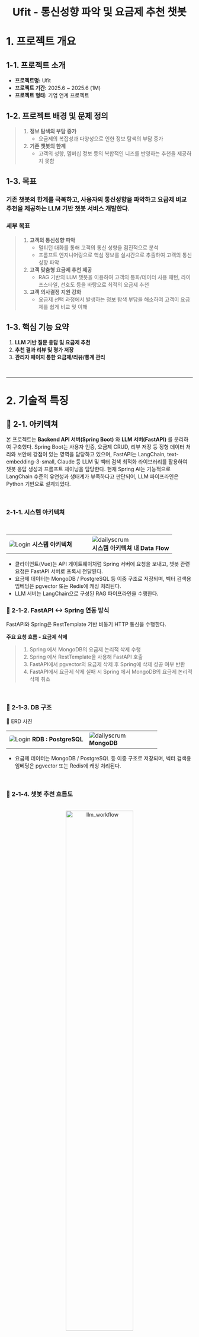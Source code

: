 <div align="center">
  <h1>Ufit - 통신성향 파악 및 요금제 추천 챗봇</h1>
</div>

# 1. 프로젝트 개요
## 1-1. 프로젝트 소개  
  - **프로젝트명:** Ufit
  - **프로젝트 기간:** 2025.6 ~ 2025.6 (1M)
  - **프로젝트 형태:** 기업 연계 프로젝트
 
## 1-2. 프로젝트 배경 및 문제 정의
> 1. **정보 탐색의 부담 증가**
>    * 요금제의 복잡성과 다양성으로 인한 정보 탐색의 부담 증가
> 2. **기존 챗봇의 한계**
>    * 고객의 성향, 멤버십 정보 등의 복합적인 니즈를 반영하는 추천을 제공하지 못함  

## 1-3. 목표
 ### 기존 챗봇의 한계를 극복하고, 사용자의 통신성향을 파악하고 요금제 비교 추천을 제공하는 LLM 기반 챗봇 서비스 개발한다.

  ### 세부 목표
> 1. **고객의 통신성향 파악**
>    * 멀티턴 대화를 통해 고객의 통신 성향을 점진적으로 분석
>    * 프롬프트 엔지니어링으로 핵심 정보를 실시간으로 추출하여 고객의 통신 성향 파악
> 2. **고객 맞춤형 요금제 추천 제공**
>    * RAG 기반의 LLM 챗봇을 이용하여 고객의 통화/데이터 사용 패턴, 라이프스타일, 선호도 등을 바탕으로 최적의 요금제 추천
> 3. **고객 의사결정 지원 강화**
>    * 요금제 선택 과정에서 발생하는 정보 탐색 부담을 해소하여 고객이 요금제를 쉽게 비교 및 이해

## 1-3. 핵심 기능 요약
1. **LLM 기반 질문 응답 및 요금제 추천**
2. **추천 결과 리뷰 및 평가 저장**
3. **관리자 페이지 통한 요금제/리뷰/통계 관리**

<br>

---

# 2. 기술적 특징
  ## 📍 2-1. 아키텍쳐
  본 프로젝트는 **Backend API 서버(Spring Boot)** 와 **LLM 서버(FastAPI)** 를 분리하여 구축했다.
  Spring Boot는 사용자 인증, 요금제 CRUD, 리뷰 저장 등 정형 데이터 처리와 보안에 강점이 있는 영역을 담당하고 있으며, FastAPI는 LangChain, text-embedding-3-small, Claude 등 LLM 및 벡터 검색 최적화 라이브러리를 활용하여 챗봇 응답 생성과 프롬프트 체이닝을 담당한다.
  현재 Spring AI는 기능적으로 LangChain 수준의 유연성과 생태계가 부족하다고 판단되어, LLM 파이프라인은 Python 기반으로 설계되었다.
  
  <br>

  ### 2-1-1. 시스템 아키텍쳐
  <br>
  <table align="center">
  <tr>
    <td width="50%">
      <div>
      <img src="./assets/ufit_architecture.png" alt="Login" style="border-radius:5px;"/>
      <b>시스템 아키텍쳐</b>
      </div>
    </td>
    <td width="50%">
      <img src="./assets/architecture_flow.png" alt="dailyscrum" style="border-radius:5px;"/>
      <br/>
      <b>시스템 아키텍쳐 내 Data Flow</b>
    </td>
  </tr>
</table>

  - 클라이언트(Vue)는 API 게이트웨이처럼 Spring 서버에 요청을 보내고, 챗봇 관련 요청은 FastAPI 서버로 프록시 전달된다.
  - 요금제 데이터는 MongoDB / PostgreSQL 등 이중 구조로 저장되며, 벡터 검색용 임베딩은 pgvector 또는 Redis에 캐싱 처리된다.
  -	LLM 서버는 LangChain으로 구성된 RAG 파이프라인을 수행한다.


  ### 📍 2-1-2. FastAPI <-> Spring 연동 방식
  FastAPI와 Spring은 RestTemplate 기반 비동기 HTTP 통신을 수행한다.

  **주요 요청 흐름 - 요금제 삭제**
  > 1. Spring 에서 MongoDB의 요금제 논리적 삭제 수행 <br>
  > 2. Spring 에서 RestTemplate을 사용해 FastAPI 호출 <br>
  > 3. FastAPI에서 pgvector의 요금제 삭제 후 Spring에 삭제 성공 여부 반환 <br>
  > 4. FastAPI에서 요금제 삭제 실패 시 Spring 에서 MongoDB의 요금제 논리적 삭제 취소 <br>

  <br>
  
  

  ### 📍 2-1-3. DB 구조
   📍 ERD 사진
  <br>
  <table align="center">
  <tr>
    <td width="53%">
      <div>
      <img src="./assets/RDB.png" alt="Login" style="border-radius:5px;"/>
      <b>RDB : PostgreSQL</b>
      </div>
    </td>
    <td width="47%">
      <img src="./assets/Mongo_pg.png" alt="dailyscrum" style="border-radius:5px;"/>
      <br/>
      <b>MongoDB</b>
    </td>
  </tr>
</table>

  - 요금제 데이터는 MongoDB / PostgreSQL 등 이중 구조로 저장되며, 벡터 검색용 임베딩은 pgvector 또는 Redis에 캐싱 처리된다.

  <br>
 
  ### 📍 2-1-4. 챗봇 추천 흐름도
  <br>
    <div align="center">
    <img src="./assets/llm_workflow.drawio.png" alt="llm_workflow" width="60%" style="border-radius: 10px;"/>
    </div>
  <br>



  ### 📍 2-1-5. 시퀀스 다이어그램
  <table align="center">
  <tr>
    <td width="60%">
      <div>
      <img src="./assets/service_sequence.png" alt="sequence1" style="border-radius:5px;"/>
      <b>요금제 관리 시퀀스 다이어그램</b>
      </div>
    </td>
    <td width="40%">
      <img src="./assets/sequence.png" alt="sequence2" style="border-radius:5px;"/>
      <br/>
      <b>챗봇 시퀀스 다이어그램</b>
    </td>
  </tr>
</table>

**요금제 생성/삭제** <br>
관리자가 요금제 생성/삭제 등을 요청하면 웹 클라이언트는 WAS 역할인 스프링 서버에게 요청을 전달한다. 요청 받은 스프링 서버는 먼저 MongoDB에 데이터를 삽입/삭제하고 요금제 정보 수정 자동 대응화를 위해 VectorDB에도 임베딩 데이터를 업데이트 하도록 구현 되었다.

<br>

**추천 리뷰 생성** <br>
회원/비회원은 챗봇과 1:1 대화를 통해 요금제를 추천 받은 후 추천 정보에 대한 리뷰를 작성할 수 있다. <br> 
사용자가 리뷰와 평점을 작성하면 웹 클라이언트와 WAS를 지나 FastAPI 서버까지 요청이 도달하여 추천 리뷰에 대한 사용자 질의를 요약한다. 요약된 정보를 스프링 서버가 응답받고 리뷰 정보와 함께 MongoDB에 저장한다.
  
  <br>

  # 3. 기술 스택
  ## 3-1. Frontend

  |사용 기술 |  | 역할 | 사용 이유|
  |:-----------|:-----------|:---------------|:---------------|
  |Vue|<img src="https://img.shields.io/badge/vue.js-4FC08D?style=flat&logo=vue.js&logoColor=white"/> |Frontend 화면 구성 |컴포넌트 사용으로 팀 내 UI 통일 용이|
  |Axios|<img src="https://img.shields.io/badge/Axios-5A29E4?style=flat&logo=Axios&logoColor=white"/> |Frontend Backend 통신 |HTTP 요청/응답을 간단히 처리할 수 있어 API 연동에 용이|
  |Chart.js|<img src="https://img.shields.io/badge/chart.js-F5788D.svg?style=flat&logo=chart.js&logoColor=white"/> | 요금제 그래프 시각화| 직관적이고 다양한 차트를 쉽게 구현 가능 |
  |SweetAlert2|<img src="https://img.shields.io/badge/SweetAlert2-5A29E4?style=flat&logo=none&logoColor=white"/> | 사용자 알림 모달 | 사용자에게 직관적인 피드백(확인, 경고, 에러 등)을 전달하기 용이 |

<br>

  ## 3-2. Backend

  |사용 기술 |  |역할|사용 이유|
  |:-----------|:-----------|:---------------|:---------------|
  |SpringBoot <br> (ver. 3.3.12)|<img src="https://img.shields.io/badge/Spring_Boot-6DB33F?style=flat&logo=spring-boot&logoColor=white"/> | Backend FrameWork | REST API 구축과 의존성 관리가 용이|
  |JAVA <br> (ver. 17)| <img src="https://img.shields.io/badge/Java-007396?style=flat&logo=openjdk&logoColor=white"/> | Backend 언어| 안정성과 대규모 서비스에 적합 |
  |Gradle|<img src="https://img.shields.io/badge/Gradle-02303A?style=flat&logo=gradle&logoColor=white"/> |프로젝트 build 관리 | Build 자동화 및 의존성 관리에 용이 |
  |JUnit| <img src="https://img.shields.io/badge/jUnit5-25A162?style=flat&logo=JUnit5&logoColor=white"/>| 단위 테스트 FrameWork | 코드 안정성과 회귀 테스트 보장을 위해 사용 |

<br>

  ## 3-3. LLM

  |사용 기술  |  | 역할 | 사용 이유 |
  |:-----------|:-----------|:---------------|:---------------|
  |FastAPI| <img src="https://img.shields.io/badge/FastAPI-009688?style=flat&logo=fastapi&logoColor=white"/> | LLM Server | 경량 API 서버로 개발에 용이|
  |Python <br> (ver. 3.11) | <img src="https://img.shields.io/badge/Python-007396?style=flat&logo=python&logoColor=white"/> | 데이터 임베딩, LLM 로직 구현 | 풍부한 NLP 생태계와 다양한 라이브러리 지원 |
  |OpenAI <br> (text-embedding-3-small) | <img src="https://img.shields.io/badge/openai-412991?style=flat&logo=openai&logoColor=white"/> | 임베딩 모델 | ada 모델 대비 뛰어난 성능과 낮은 가격|
  |Claude <br> (claude-3-haiku-20240307)| <img src="https://img.shields.io/badge/claude-D97757?style=flat&logo=claude&logoColor=white"/>|답변 생성, 대화 내용 요약| 일관된 말투, 요약 결과에 뛰어난 성능 |
  |Langchain| <img src="https://img.shields.io/badge/langchain-1C3C3C?style=flat&logo=langchain&logoColor=white"/> |RAG 구성, 금칙어 처리| PromptTemplate 및 메시지 관리 편의성 |
  |LangGraph| <img src="https://img.shields.io/badge/langgraph-1C3C3C?style=flat&logo=langgraph&logoColor=white"/> |RAG |  |

<br>

  ## 3-4. DataBase
  |사용 기술 (버전) |  | 역할 | 사용 이유 |
  |:-----------|:-----------|:---------------|:---------------|
  |MongoDB| <img src="https://img.shields.io/badge/MongoDB-47A248?style=flat&logo=mongodb&logoColor=white"/> | 요금제 정보, 챗봇 대화 내용 저장 | 구조가 다른 요금제 데이터, 챗봇 메시지 등 비정형 데이터 저장 |
  |PostgreSQL <br> (ver. 16)| <img src="https://img.shields.io/badge/postgres-%23316192.svg?style=flat&logo=postgresql&logoColor=white"/> | 유저 관련 정보 저장 | 정형  데이터(ex. 유저, 채팅방) 저장 + pg vector와의 통합 |
  | pgvector < | <img src="https://img.shields.io/badge/pgvecor-%23316192.svg?style=flat&logo=postgresql&logoColor=white"/> | 텍스트 임베딩 유사도 검색 | OpenAI 임베딩 결과를 벡터로 저장/검색하기에 최적 |
  | Radis | <img src="https://img.shields.io/badge/Redis-DC382D?style=flat&logo=redis&logoColor=white"/> | 세션 캐싱 및 응답 속도 개선 | 리프레시 토큰, 블랙리스트 토큰 관리 |

<br>

 ## 3-5. Infra

|사용 기술 |  | 역할 | 사용 이유 |
|:-----------|:-----------|:---------------|:---------------|
|AWS EC2| <img src="https://img.shields.io/badge/AWS EC2-FF9900?style=flat&logo=amazonaws&logoColor=white"/> | 서비스 배포 서버 | 안정적인 서비스 운영과 유연한 인프라 확장 |
|AWS RDS| <img src="https://img.shields.io/badge/AWS RDS-527FFF?style=flat&logo=amazonaws&logoColor=white"/> | 관계형 DB 호스팅 | 관리형 DB로 백업, 보안, 장애 대응 용이 |
|AWS LoadBalancer| <img src="https://img.shields.io/badge/AWS LoadBalancer-FF9900?style=flat&logo=amazonaws&logoColor=white"/> | 트래픽 분산 | 서비스 가용성 및 확장성 확보 |
|Docker| <img src="https://img.shields.io/badge/Docker-0db7ed?style=flat&logo=docker&logoColor=white"/> | 컨테이너 환경 | 환경 일관성 유지 및 배포 자동화 |
|Cloudflare| <img src="https://img.shields.io/badge/Cloudflare-F38020?style=flat&logo=Cloudflare&logoColor=white"/> | Frontend 배포 | 빠른 CDN 제공 |
|GitHub Actions| <img src="https://img.shields.io/badge/GitHub Actions-2671E5?style=flat&logo=githubactions&logoColor=white"/> | CI/CD 자동화 | 배포 자동화로 개발 효율성, 생산성 향상 |


<br>

---

# 4. 기술적 고민 및 문제해결
  ## 4-1. 웹소켓 vs. HTTP
  
  | 웹소켓 방식 | HTTP 요청 방식 |
  |:---------|:-------------|
  |* 양방향 소통 <br> * 실시간 상호작용 | * 단방향 요청 <br> * 간헐적 통신 |

  본 프로젝트에서는 
  1. 실시간 채팅이 요구되지 않으며
  2. 챗봇의 응답이 생성되기 전까지 새로운 질문을 생성할 수 없다는 점에서 <br>

  **HTTP 요청 방식을 선택했다.**
  
  <br>

  ## 4-2. RestTemplate vs. WebClient
  ### 4-2-1. 기존 구조 및 가설
  기존 구조는 **RestTemplate (동기 + 블로킹) 방식**을 사용하고 있어, FastAPI 서버로부터 응답이 오기 전까지 스레드가 대기하며 다른 HTTP 작업 처리율이 떨어질 것으로 예상했다. <br>

  따라서, **WebClient (비동기 + 논블로킹) 방식**으로 변경하면 FastAPI 서버 응답이 오기 전까지 다른 HTTP 작업을 처리할 수 있어 성능 개선이 될 것으로 예상했다.
  
  ### 4-2-2.결과
  nGrinder를 이용해 요청을 보내고, Grafana와 Prometheus로 처리 속도를 모니터링해 두 가지 방식을 비교해보았다.

  **테스트 조건 및 결과**

  |              | RestTemplate | WebClient |
  |:-------------|:---------|:---------|
  | **테스트 조건** | 사용자 99명 <br> (실행 시간 3분) | 사용자 99명 <br> (실행 시간 3분) |
  | **TPS (평균/피크)** | 평균 8.4 TPS / 피크 29 | 평균 8.5 TPS / 피크 27 |
  | **평균 응답시간** | 331 ms | 250.87 ms |

<br>

  **정리**

  1. 실제 병목은 SpringBoot가 아닌 **FastAPI** 서버에서 발생했다. <br>
  따라서, FastAPI 서버를 비동기 로직으로 변경해야 성능이 더 향상될 것으로 기대된다.
  2. SpringBoot만으로도 평균 응답시간이 **약 24%** 향상 되었다. <br>
  이를 바탕으로 사용자 수가 수백, 수천명으로 늘어날 경우 더욱 더 큰 성능 향상으로 이어질 것으로 예상된다.

  ## 4-3. Infra 
  <br>
  <div align="center">
  <img src="./assets/infra_tech.png" alt="llm_workflow" style="border-radius: 10px;"/>
  </div>
  <br>

• LLM 응답은 평균 수 초 이상 소요되며, 동기식 호출 시 전체 요청 처리에 영향 <br>
• 스프링 기반 백엔드에서 직접 LLM을 호출할 경우, API 응답 지연 + 자원 경쟁이 발생 <br>
• 특히 벡터 임베딩과 DB 저장까지 함께 처리되면서 백엔드의 I/O 병목 심화

<br>

**[변경 후]**

• FastAPI 기반 AI 서버를 별도 컨테이너로 분리 → LLM 요청은 비동기 호출로 위임 <br>
• 스프링부트 서버는 챗 메시지 처리, 유저 관리 등 빠른 응답이 필요한 업무에 집중

  ## 4-4. 데이터 정합성
  **RAG 구조에서 임베딩 기반 추천 결과와 MongoDB 기반 요금제 데이터 간 정합성 확보**

  ### 4-4-1. 기존 구조의 한계
  1. LLM이 백터 DB 에서 추천한 요금제는 MongoDB에 저장된 요금제와 매핑이 불가능 => 정합성 부족 문제 발생
  2. 응답에 Object id가 없어 상세 페이지 연결, 리뷰 저장, 요금제 추천 등에 연속성 단절 발생

  ### 4-4-2. 문제 해결 시 고려 방안
  1. **요금제 이름을 key로 삼아 조회** <br>
    요금제 이름은 unique하지 않기 때문에 key로 사용하기엔 부적절
  2. **문서 생성 시점의 타임스탬프 기반 추적** <br>
    시간 순서로 할 경우 매칭이 불안정하고 유지 보수에 어려움 발생

  ### 4-4-3. 결론
  ![alt text](image.png)
  **Mongo DB 요금제 데이터의 Object ID를 메타데이터 내부에 매핑 후 저장**

  **결과** <br>
  검색-추천-상세보기-분석까지 이어지는 전 과정을 단일 키 기반으로 정합성 있게 설계 <br>
  RAG 시스템의 운영 관점에서는 'retrieved document의 추적 가능성'을 보장

<br>
<br>

# 5. 협업 전략 및 컨벤션 규칙
  ## 5-1. 애자일(Agile) 방법론으로 협업 진행
  본 프로젝트는 **애자일 방법론**을 적용하여 **짧은 반복 개발과 피드백 중심**으로 운영되었다.

  - 매일 오전 10시 **스크럼 회의** 진행 
  - 전일 작업 수행 내용 / 금일 작업 목표 설정 공유 
  - **WBS(Work BreakDown Structure)** 기반 테스크 분배 및 진척 관리
  - 협업 도구: Notion, Google Drive, Slack

  <table align="center">
  <tr>
    <td width="50%">
      <div>
      <img src="./assets/WBS.png" alt="Login" style="border-radius:5px;"/>
      <b>WBS (Work BreakDown Structure)</b>
      </div>
    </td>
    <td width="50%">
      <img src="./assets/dailyscrum.png" alt="dailyscrum" style="border-radius:5px;"/>
      <br/>
      <b>회의록</b>
    </td>
  </tr>
</table>


  ## 5-2. Git 컨벤션

  효율적인 협업과 충돌 최소화를 위해 컨벤션을 만들고 이에 맞춰 개발을 진행했다.

  ### 5-2-1.브랜치 네이밍 규칙

| Prefix | 설명 | 예시 |
|--------|------|------|
| `feat/#` | 새로운 기능 추가 | `feat/#이슈번호-login-api` |
| `fix/#` | 버그 수정 | `fix/#이슈번호-review-error` |
| `refactor/#` | 코드 리팩토링 | `refactor/#이슈번호-chat-service` |
| `docs/` | 문서 작성 및 수정 | `docs/#이슈번호-readme-update` |

<br>

 ### 5-2-2. 커밋 메시지 규칙
 
| Prefix | 설명 | 실제 커밋 메시지 |
|--------|------|------|
| `feat: ` | 새로운 기능 추가 | `feat: 요금제 목록/상세 조회 기능 추가 ` |
| `fix: ` | 버그 수정 | `fix: 충돌 해결` |
| `style: ` | 코드 포맷팅, 세미콜론 등 | `style: 코드 컨벤션` |
| `refactor: ` | 코드 리팩토링 | `refactor: MongoDB 의존 클래스 변경` |
| `test: ` | 테스트 코드 추가 | `test: chatBotReview 저장 단위 테스트 추가` |
| `docs: ` | 문서 작성 및 수정 | `docs: update-readme` |
| `chore: ` | 빌드 업무 수정, 패키지 매니저 수정 | `chore: cd script 수정` |

<br>

## 5-3. PR 및 코드 리뷰 규칙
본 프로젝트에서는 코드 리뷰를 통해 팀 전체 코드 품질과 일관성을 유지했다.

### 5-3-1. PR 원칙
-	모든 변경은 이슈 및 브렌치 생성 후 PR을 통해 develop 브랜치에 병합
- 본인이 작성한 백엔드 PR은 직접 Merge 금지
- 백엔드 기능은 반드시 팀장 코드 리뷰 후 병합

### 5-3-2. GitHub 설정
-	develop 브랜치에 대해 Require pull request reviews before merging 옵션 사용
- 최소 리뷰어 수: 1명 (팀장은 다른 팀원의 코드 리뷰를 받아야 merge 가능)

### 5-3-3. 리뷰 기준
  - 전반적인 로직, 기능 동작 정확성 점검
  - 컨벤션 준수 여부 (네이밍, 예외 처리, 응답 구조)
  - 보안, 성능, 유지보수성 고려

<br>

## 5-4. DTO, Mapper, 예외 처리 전략

### 5-4-1. DTO 및 Mapper 사용

**Entity ↔️ DTO 변환은 XXMapper.toXXX() 방식**
  - Entity는 DTO 둘 다 서로를 알 필요가 없음

**Entity 생성은 생성자와 빌더가 아닌 정적 팩토리 메서드로 수행**
  - Java 오버로딩 이용
  - 매 객체 생성 시 직접 빌더를 이용하면 휴먼에러 발생 가능성 -> 정적 팩토리 메서드를 통해 일부 방지

**DTO는 record type으로 생성**
  - 모든 필드의 final, Getter, toString() .. 자동 생성 이점
  - 불변성 -> 멀티스레드 환경의 안전성 증가
  - 데이터를 담는 용도인 DTO는 주로 불변성을 갖는 점을 고려

**Controller에서는 DTO만 사용하여 책임 분리 구현**
```
@Override
public ResponseEntity<DeleteRatePlanResponse> deleteRatePlan(String ratePlanId) {
  DeleteRatePlanResponse response = adminService.deleteRatePlan(ratePlanId);
  return ResponseEntity.ok(response);
}
```

<br>

### 5-4-2. 예외처리 구조
- 도메인 별 CustomException + ErrorCode(Enum) 사용
```
RATE_PLAN_NOT_FOUND("해당 ratePlanId의 요금제를 찾을 수 없습니다.", HttpStatus.NOT_FOUND),
RATE_PLAN_ALREADY_DELETED("이미 삭제된 요금제입니다.", HttpStatus.BAD_REQUEST);  
```

<br>

## 5-5. 백엔드 패키지 구조 및 책임 분리

```
🌳 ufit-be/src/main/java/com/ureca/ufit/main
┣ 📂 domain
┃ ┣ 📂chatbot
┃ ┃ ┣ 📂controller    // API 진입 지점
┃ ┃ ┣ 📂dto
┃ ┃ ┃ ┣ 📂request     // 입력 DTO (record)
┃ ┃ ┃ ┣ 📂response    // 출력 DTO (record)
┃ ┃ ┣ 📂exception     // chatbot 도메인 예외
┃ ┃ ┣ 📂repository    // DB 접근
┃ ┃ ┗ 📂service       // 비즈니스 로직
┃ ┣ 📂rateplan
┃ ┣ 📂admin
┃ ┗ 📂user
┣ 📂entity            // JPA Entity
┃ ┣ 📂enums
┣ 📂global
┃ ┣ 📂auth            // 인증/인가 관련
┃ ┣ 📂config          // Spring 및 DB 설정
┃ ┣ 📂domain
┃ ┣ 📂dto
┃ ┣ 📂exception       // 공통 예외 처리
┃ ┣ 📂profanity
┃ ┗ 📂util
┗ 📜UfitApplication.java

```

<br>

---

# 📍 6. 주요 기능 및 UI 스크린샷
## 6-1. 로그인 | 로그아웃

<table align="center">
  <tr>
    <td width="60%">
      <br/>
    <img src="./assets/login.png" alt="Login" style="border-radius:5px;"/>
      <b>로그인 화면</b>
    </td>
    <td width="50%">
    </td>
  </tr>
</table>
  - 기본 정적 유저 Database에 저장
  - 유저는 관리자와 일반 사용자로 분류

## 6-2. 요금제 추천 챗봇
<table align="center">
  <tr>
    <td width="50%">
      <img src="./assets/chatbot.png" alt="Chatbot" style="border-radius:5px;"/> <br>
      <b>요금제 추천</b>
    </td>
    <td width="50%">
      <img src="./assets/user_review.png" alt="user_review" style="border-radius:5px;"/> <br>
      <b>사용자의 챗봇 리뷰 작성</b>
    </td>
  </tr>
</table>

- LLM을 이용하여 사용자 질문의 도메인 판별
- 사용자의 실제 통신 성향 분석
- 요금제 추천 제공 후 챗봇 리뷰 작성
- 각 리뷰가 이루어지기까지의 질문-답변 흐름의 요약과 챗봇이 추천한 요금제의 핵심 내용 제공

<br>

## 6-3. 챗봇의 요금제 추천에 대한 리뷰

 - 요금제 추천 시 사용자에게 추천에 대한 만족도
 - 요금제 추천에 대한 최대 300자 이내의 텍스트 리뷰
 - 금칙어(욕설, 해킹) 필터링

<br>

## 6-4. 관리자의 요금제 관리
<table align="center">
  <tr>
    <td width="50%">
      <img src="./assets/graph.png" alt="Graph" style="border-radius:5px;"/><br/>
      <b>요금제 통계 시각화 (그래프)</b>
    </td>
    <td width="50%">
      <img src="./assets/admin_rateplan.png" alt="Admin Rate Plan" style="border-radius:5px;"/><br/>
      <b>요금제 등록/삭제 관리 화면</b>
    </td>
  </tr>
</table>

 - 인기 있는 요금제 상품을 지표(막대그래프)로 조회
 - 요금제 상품 등록 및 삭제

<br>

## 6-5. 관리자의 챗봇 요금제 추천에 대한 리뷰 조회
<table align="center">
  <tr>
    <td width="60%">
      <img src="./assets/chatbot_review_list.png" alt="admin_chatbot_review" style="border-radius:5px;"/> <br>
      <b> 챗봇 리뷰 조회</b>
    </td>
    <td width="40%">
      <br>
    </td>
  </tr>
</table>

- 각 리뷰가 이루어지기까지의 질문-답변 흐름의 요약과, 챗봇이 추천한 상품의 핵심 내용을 함께 제공
- 리뷰 평점과 텍스트 리뷰는 원문으로 조회

<br>

---

# 📍 7. 팀원 소개

<table>
  <thead>
    <tr>
      <th >GitHub</th>
      <th>이름</th>
      <th>역할</th>
      <th>Backend</th>
      <th>Frontend</th>
      <th>LLM</th>
    </tr>
  </thead>
  <tbody>
    <tr>
      <td align="center">
        <a href="https://github.com/dudxo">
          <img src="https://github.com/dudxo.png" width="80"/> <br>@dudxo
        </a>
      </td>
      <td><strong>권영태</strong></td>
      <td><strong>팀장 <br> Backend 고도화 리더 </td>
      <td>- 개발 환경 구축<br>- 어드민 요금제 목록<br>- 챗봇 리뷰 저장</td>
      <td>어드민 요금제 목록 페이지</td>
      <td>리뷰 정보 요약</td>
    </tr>
    <tr>
      <td align="center">
        <a href="https://github.com/dnjstjt1297">
          <img src="https://github.com/dnjstjt1297.png" width="80"/> <br>@dnjstjt1297
        </a>
      </td>
      <td><strong>김원석</strong></td>
      <td><strong>Backend 보안 관리자</strong></td>
      <td>로그인 API 및 인증/인가</td>
      <td>로그인 페이지</td>
      <td>프롬프트 엔지니어링</td>
    </tr>
    <tr>
      <td align="center">
        <a href="https://github.com/heejjinkim">
          <img src="https://github.com/heejjinkim.png" width="80"/> <br>@heejjinkim
        </a>
      </td>
      <td><strong>김희진</strong></td>
      <td><strong>서기</strong></td>
      <td>챗봇 메시지 다건 조회 API</td>
      <td>- 개발 환경 구축<br>- 챗봇 메시지 페이지</td>
      <td>- 프롬프트 엔지니어링<br>- 금칙어 필터링</td>
    </tr>
    <tr>
      <td align="center">
        <a href="https://github.com/ParkKiJung">
          <img src="https://github.com/ParkKiJung.png" width="80"/> <br>@ParkKiJung
        </a>
      </td>
      <td><strong>박기정</strong></td>
      <td><strong>QA</strong></td>
      <td>사용 기술 스택 정리</td>
      <td>사용 기술 스택 정리</td>
      <td>데이터 전처리</td>
    </tr>
    <tr>
      <td align="center">
        <a href="https://github.com/LGAIN">
          <img src="https://github.com/LGAIN.png" width="80"/> <br>@LGAIN
        </a>
      </td>
      <td><strong>이가인</strong></td>
      <td><strong>산출물 관리</strong></td>
      <td>- 어드민 요금제 생성/삭제<br>- 요금제 지표 조회<br>- 챗봇 리뷰 조회</td>
      <td>챗봇 리뷰 어드민 페이지</td>
      <td>- 개발 환경 구축<br>- 데이터 전처리</td>
    </tr>
    <tr>
      <td align="center">
        <a href="https://github.com/choyunju">
          <img src="https://github.com/choyunju.png" width="80"/> <br>@choyunju
        </a>
      </td>
      <td><strong>조윤주</strong></td>
      <td><strong>서기 <br> LLM 고도화 리더</strong></td>
      <td>- 금칙어 필터링 <br> - 벡터 임베딩</td>
      <td>어드민 요금제 관리 페이지</td>
      <td>금칙어 필터링</td>
    </tr>
    <tr>
      <td align="center">
        <a href="https://github.com/Eric-HAN-01">
          <img src="https://github.com/Eric-HAN-01.png" width="80"/> <br>@Eric-HAN-01
        </a>
      </td>
      <td><strong>한현우</strong></td>
      <td><strong>스크럼 마스터</strong></td>
      <td>요금제 목록 및 상세 API</td>
      <td>요금제 상세 페이지</td>
      <td>데이터 전처리</td>
    </tr>
    <tr>
      <td align="center">
        <a href="https://github.com/ghkdwldus0807">
          <img src="https://github.com/ghkdwldus0807.png" width="80"/> <br>@ghkdwldus0807
        </a>
      </td>
      <td><strong>황지연</strong></td>
      <td><strong>인프라 담당</strong></td>
      <td>챗봇 메시지 저장 API</td>
      <td>챗봇 리뷰 페이지</td>
      <td>요금제 데이터 수정 대응</td>
    </tr>
  </tbody>
</table>
<br>

---

# 8. 산출물
| **산출물**    | **다운로드 링크**        | 
|:-----------:|:---------------:|
| 기획안 | [[눈떠보니유플러스개발자]종합프로젝트_기획안.pdf](https://github.com/user-attachments/files/20699705/_.pdf) |
| ERD |[[눈떠보니유플러스개발자]ERD.pdf](https://github.com/user-attachments/files/20699608/ERD.pdf)|
| 요구사항 정의서 (SRS) |[[눈떠보니유플러스개발자]SRS 요구사항 정의서.pdf](https://github.com/user-attachments/files/20699644/SRS.pdf)|
| IA |[[눈떠보니유플러스개발자]IA.pdf](https://github.com/user-attachments/files/20699660/IA.pdf)|
| 유스케이스 다이어그램 |[[눈떠보니유플러스개발자]유스케이스다이어그램.pdf](https://github.com/user-attachments/files/20699645/default.pdf)|
| WBS |[[눈떠보니유플러스개발자]WBS.pdf](https://github.com/user-attachments/files/20699651/WBS.pdf)|

<br>

# 9. 참고자료







---

